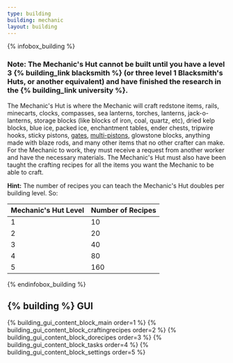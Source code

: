 ```yaml
---
type: building
building: mechanic
layout: building
---
```

{% infobox_building %}
### Note: The Mechanic's Hut cannot be built until you have a level 3 {% building_link blacksmith %} (or three level 1 Blacksmith's Huts, or another equivalent) and have finished the research in the {% building_link university %}.

The Mechanic's Hut is where the Mechanic will craft redstone items, rails, minecarts, clocks, compasses, sea lanterns, torches, lanterns, jack-o-lanterns, storage blocks (like blocks of iron, coal, quartz, etc), dried kelp blocks, blue ice, packed ice, enchantment tables, ender chests, tripwire hooks, sticky pistons, [gates](../../source/items/gates), [multi-pistons](../../source/items/multipiston), glowstone blocks, anything made with blaze rods, and many other items that no other crafter can make. For the Mechanic to work, they must receive a request from another worker and have the necessary materials. The Mechanic's Hut must also have been taught the crafting recipes for all the items you want the Mechanic to be able to craft.

**Hint:** The number of recipes you can teach the Mechanic's Hut doubles per building level. So:

| Mechanic's Hut Level | Number of Recipes |
|----------------------|-------------------|
| 1                    | 10                |
| 2                    | 20                |
| 3                    | 40                |
| 4                    | 80                |
| 5                    | 160               |
{% endinfobox_building %}

## {% building %} GUI

{% building_gui_content_block_main order=1 %}
{% building_gui_content_block_craftingrecipes order=2 %}
{% building_gui_content_block_dorecipes order=3 %}
{% building_gui_content_block_tasks order=4 %}
{% building_gui_content_block_settings order=5 %}